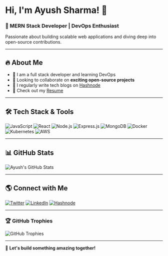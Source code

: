 # Hi, I'm Ayush Sharma! 👋

### 🚀 MERN Stack Developer | DevOps Enthusiast

Passionate about building scalable web applications and diving deep into open-source contributions.

---

## 🔥 About Me

- 🌱 I am a full stack developer and learning DevOps
- 👯 Looking to collaborate on **exciting open-source projects**
- 📝 I regularly write tech blogs on [Hashnode](https://meayush.hashnode.dev/)
- 📄 Check out my [Resume](https://drive.google.com/file/d/1ztMYIo4-S3DyBI3Nb_ZhZ1qHeSqW-qZy/view?usp=sharing)

---

## 🛠 Tech Stack & Tools

![JavaScript](https://img.shields.io/badge/JavaScript-F7DF1E?style=for-the-badge&logo=javascript&logoColor=black)
![React](https://img.shields.io/badge/React-61DAFB?style=for-the-badge&logo=react&logoColor=black)
![Node.js](https://img.shields.io/badge/Node.js-339933?style=for-the-badge&logo=node-dot-js&logoColor=white)
![Express.js](https://img.shields.io/badge/Express.js-000000?style=for-the-badge&logo=express&logoColor=white)
![MongoDB](https://img.shields.io/badge/MongoDB-47A248?style=for-the-badge&logo=mongodb&logoColor=white)
![Docker](https://img.shields.io/badge/Docker-2496ED?style=for-the-badge&logo=docker&logoColor=white)
![Kubernetes](https://img.shields.io/badge/Kubernetes-326CE5?style=for-the-badge&logo=kubernetes&logoColor=white)
![AWS](https://img.shields.io/badge/AWS-FF9900?style=for-the-badge&logo=amazonaws&logoColor=white)

---

## 📊 GitHub Stats

![Ayush's GitHub Stats](https://github-readme-stats.vercel.app/api?username=meayushsharma&show_icons=true&theme=radical)

---

## 🌎 Connect with Me

[![Twitter](https://img.shields.io/badge/Twitter-1DA1F2?style=for-the-badge&logo=twitter&logoColor=white)](https://twitter.com/ayush_sharma60)
[![LinkedIn](https://img.shields.io/badge/LinkedIn-0077B5?style=for-the-badge&logo=linkedin&logoColor=white)](https://www.linkedin.com/in/ayush--sharma/)
[![Hashnode](https://img.shields.io/badge/Hashnode-2962FF?style=for-the-badge&logo=hashnode&logoColor=white)](https://hashnode.com/@meayush)

---

### 🏆 GitHub Trophies

![GitHub Trophies](https://github-profile-trophy.vercel.app/?username=meayushsharma&theme=darkhub)

---

🚀 **Let's build something amazing together!**
